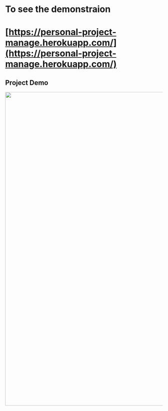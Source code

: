 # To see the demonstraion 

# [https://personal-project-manage.herokuapp.com/](https://personal-project-manage.herokuapp.com/)

## Project Demo
<img src="assets/My Video.gif" width=1000>

